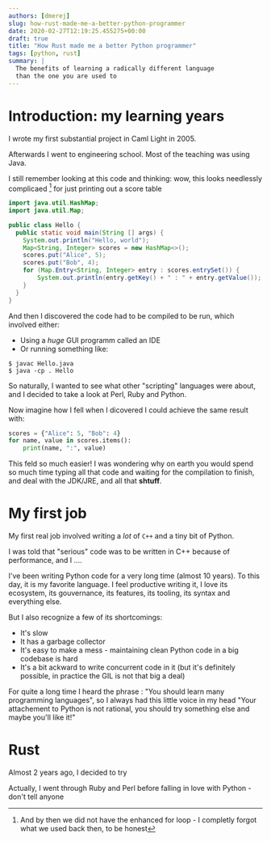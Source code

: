 ```yaml
---
authors: [dmerej]
slug: how-rust-made-me-a-better-python-programmer
date: 2020-02-27T12:19:25.455275+00:00
draft: true
title: "How Rust made me a better Python programmer"
tags: [python, rust]
summary: |
  The benefits of learning a radically different language
  than the one you are used to
---
```


# Introduction: my learning years

I wrote my first substantial project in Caml Light in 2005.

Afterwards I went to engineering school. Most of the teaching was using Java.

I still remember looking at this code and thinking: wow, this looks
needlessly complicaed [^1] for just printing out a score table

```java
import java.util.HashMap;
import java.util.Map;

public class Hello {
  public static void main(String [] args) {
    System.out.println("Hello, world");
    Map<String, Integer> scores = new HashMap<>();
    scores.put("Alice", 5);
    scores.put("Bob", 4);
    for (Map.Entry<String, Integer> entry : scores.entrySet()) {
        System.out.println(entry.getKey() + " : " + entry.getValue());
    }
  }
}
```

And then I discovered the code had to be compiled to be run, which involved either:
* Using a _huge_ GUI programm called an IDE
* Or running something like:

```console
$ javac Hello.java
$ java -cp . Hello
```

So naturally, I wanted to see what other "scripting" languages were about, and I decided to
take a look at Perl, Ruby and Python.

Now imagine how I fell when I dicovered I could achieve the same result with:

```python
scores = {"Alice": 5, "Bob": 4}
for name, value in scores.items():
    print(name, ":", value)
```

This feld so much easier! I was wondering why on earth you would spend so much time
typing all that code and waiting for the compilation to finish, and deal with the JDK/JRE,
and all that __shtuff__.

# My first job

My first real job involved writing a _lot_ of `C++` and a tiny bit of Python.

I was told that "serious" code was to be written in C++ because of performance,
and I ....



I've been writing Python code for a very long time (almost 10 years). To
this day, it is my favorite language. I feel productive writing it,
I love its ecosystem, its gouvernance, its features, its tooling, its
syntax and everything else.


But I also recognize a few of its shortcomings:

* It's slow
* It has a garbage collector
* It's easy to make a mess - maintaining clean Python code in a big codebase is hard
* It's a bit ackward to write concurrent code in it (but it's definitely possible, in practice
  the GIL is not that big a deal)

For quite a long time I heard the phrase : "You should learn many programming languages", so
I always had this little voice in my head "Your attachement to Python is not rational, you should
try something else and maybe you'll like it!"

# Rust

Almost 2 years ago, I decided to try


[^1]: And by then we did not have the enhanced for loop - I completly forgot what we used back then, to be honest

Actually, I went through Ruby and Perl before falling in love with Python - don't tell anyone
